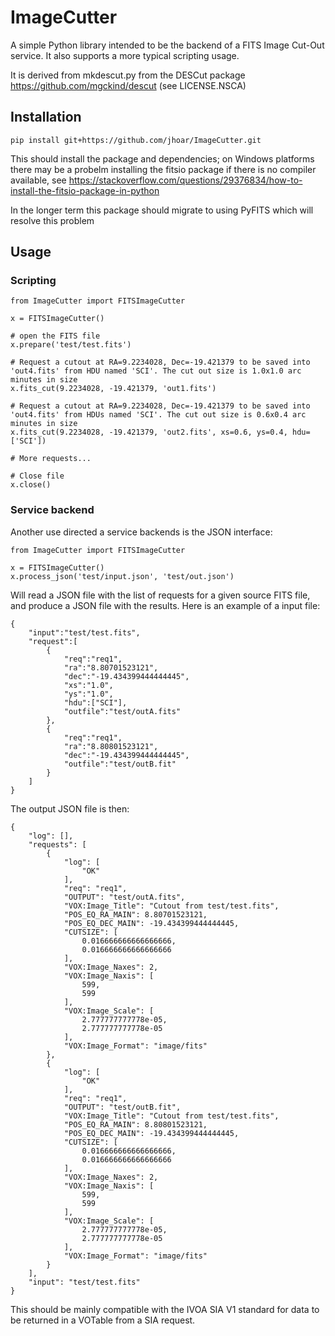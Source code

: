 # ImageCutter
A simple Python library intended to be the backend of a FITS Image Cut-Out service. It also supports a more typical scripting usage.

It is derived from mkdescut.py from the DESCut package https://github.com/mgckind/descut (see LICENSE.NSCA)

## Installation

```
pip install git+https://github.com/jhoar/ImageCutter.git
```

This should install the package and dependencies; on Windows platforms there may be a probelm installing the fitsio package if there is no compiler available, see
https://stackoverflow.com/questions/29376834/how-to-install-the-fitsio-package-in-python

In the longer term this package should migrate to using PyFITS which will resolve this problem

## Usage

### Scripting

```
from ImageCutter import FITSImageCutter

x = FITSImageCutter()

# open the FITS file
x.prepare('test/test.fits')

# Request a cutout at RA=9.2234028, Dec=-19.421379 to be saved into 'out4.fits' from HDU named 'SCI'. The cut out size is 1.0x1.0 arc minutes in size 
x.fits_cut(9.2234028, -19.421379, 'out1.fits')

# Request a cutout at RA=9.2234028, Dec=-19.421379 to be saved into 'out4.fits' from HDUs named 'SCI'. The cut out size is 0.6x0.4 arc minutes in size 
x.fits_cut(9.2234028, -19.421379, 'out2.fits', xs=0.6, ys=0.4, hdu=['SCI'])

# More requests...

# Close file
x.close()

```

### Service backend
Another use directed a service backends is the JSON interface:

```
from ImageCutter import FITSImageCutter

x = FITSImageCutter()
x.process_json('test/input.json', 'test/out.json')
```
Will read a JSON file with the list of requests for a given source FITS file, and produce a JSON file with the results. Here is an example of a input file:
```
{
	"input":"test/test.fits",
	"request":[
		{
			"req":"req1",
			"ra":"8.80701523121",
			"dec":"-19.434399444444445",
			"xs":"1.0",
			"ys":"1.0",
			"hdu":["SCI"],
			"outfile":"test/outA.fits"
		},
		{
			"req":"req1",
			"ra":"8.80801523121",
			"dec":"-19.434399444444445",
			"outfile":"test/outB.fit"
		}
	]
}
```

The output JSON file is then:

```
{
    "log": [],
    "requests": [
        {
            "log": [
                "OK"
            ],
            "req": "req1",
            "OUTPUT": "test/outA.fits",
            "VOX:Image_Title": "Cutout from test/test.fits",
            "POS_EQ_RA_MAIN": 8.80701523121,
            "POS_EQ_DEC_MAIN": -19.434399444444445,
            "CUTSIZE": [
                0.016666666666666666,
                0.016666666666666666
            ],
            "VOX:Image_Naxes": 2,
            "VOX:Image_Naxis": [
                599,
                599
            ],
            "VOX:Image_Scale": [
                2.777777777778e-05,
                2.777777777778e-05
            ],
            "VOX:Image_Format": "image/fits"
        },
        {
            "log": [
                "OK"
            ],
            "req": "req1",
            "OUTPUT": "test/outB.fit",
            "VOX:Image_Title": "Cutout from test/test.fits",
            "POS_EQ_RA_MAIN": 8.80801523121,
            "POS_EQ_DEC_MAIN": -19.434399444444445,
            "CUTSIZE": [
                0.016666666666666666,
                0.016666666666666666
            ],
            "VOX:Image_Naxes": 2,
            "VOX:Image_Naxis": [
                599,
                599
            ],
            "VOX:Image_Scale": [
                2.777777777778e-05,
                2.777777777778e-05
            ],
            "VOX:Image_Format": "image/fits"
        }
    ],
    "input": "test/test.fits"
}
```
This should be mainly compatible with the IVOA SIA V1 standard for data to be returned in a VOTable from a SIA request.
